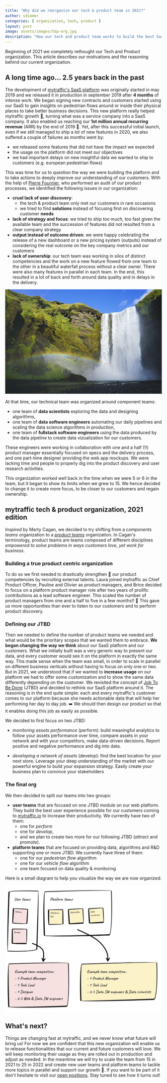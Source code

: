 ```yaml
---
title: "Why did we reorganize our tech & product team in 2021?"
author: sdiemer
categories: [ organization, tech, product ]
layout: post
image: assets/images/t&p-org.jpg
description: "How our tech and product team works to build the best SaaS platform for our customers."
---
```


Beginning of 2021 we completely rethought our Tech and Product organization.
This article describes our motivations and the reasoning behind our current
organization.


## A long time ago… 2.5 years back in the past

The development of [mytraffic's SaaS platform](https://app.mytraffic.io) was
originally started in may 2019 and we released it in production in september
2019 after **4 months** of intense work. We began signing new contracts and
customers started using our SaaS to gain insights on pedestrian flows around or
inside their physical places to take better business decisions. This new
platform really helped mytraffic growth :rocket:, turning what was a service
company into a SaaS company. It also enabled us reaching our **1st million
annual recurring revenue** (ARR) by the end of 2019 :money_mouth_face:.  Yet,
after this successful initial launch, even if we still managed to ship a lot of
new features in 2020, we also suffered a couple of failures as months went by:
- we released some features that did not have the impact we expected
- the usage on the platform did not meet our objectives
- we had important delays on new insightful data we wanted to ship to customers
  (e.g. european pedestrian flows)

This was time for us to question the way we were building the platform and to
take actions to deeply improve our understanding of our customers.  With the
help of [Pierre Fournier](https://www.linkedin.com/in/fournierpierre/), who
performed an audit of our product processes, we identified the following issues
in our organization:
- **cruel lack of user discovery**:
    - the tech & product team only met our customers in rare occasions
    - we tried to find **solutions** instead of focusing first on discovering
      customer **needs**
- **lack of strategy and focus**: we tried to ship too much, too fast given the
  available team and the succession of features did not resulted from a clear
  company strategy
- **output instead of outcome driven**: we were happy celebrating the release
  of a new dashboard or a new pricing system (outputs) instead of considering
  the real outcome on the key company metrics and our customers
- **lack of ownership**: our tech team was working in silos of distinct
  competencies and the work on a new feature flowed from one team to the other
  in a beautiful waterfall process without a clear owner. There were also many
  features in parallel in each team. In the end, this resulted in a lot of back
  and forth around data quality and in delays in the delivery.

![waterfall](/assets/images/waterfall.jpg)

At that time, our technical team was organized around component teams:
- one team of **data scientists** exploring the data and designing algorithms,
- one team of **data software engineers** automating our daily pipelines and
  scaling the data science algorithms in production,
- one team of **fullstack software engineers** using the data produced by the
  data pipeline to create data vizualization for our customers.

These engineers were working in collaboration with one and a half (!!) product
manager essentially focused on specs and the delivery process, and one
part-time designer providing the web app mockups. We were lacking time and
people to properly dig into the product discovery and user research activities.

This organization worked well back in the time when we were 5 or 6 in the team,
but it began to show its limits when we grew to 15. We hence decided to change
it to create more focus, to be closer to our customers and regain ownership.

## mytraffic tech & product organization, 2021 edition

*Inspired* by Marty Cagan, we decided to try shifting from a *components teams*
organization to a *[product teams](https://svpg.com/product-vs-feature-teams/)*
organization. In Cagan's terminology, product teams are teams composed of
different disciplines *empowered to solve problems in ways customers love, yet
work for business*.

### Building a true product centric organization

To do so we first needed to drastically strengthen :muscle: our product
competencies by recruiting external talents. Laura joined mytraffic as Chief
Product Officer, Pauline and Olivier as product managers, and Brice decided to
focus on a platform product manager role after two years of prolific
contributions as a lead software engineer. This scaled the number of product
managers from one and a half to five in a few months!! :100: This gave us more
opportunities than ever to listen to our customers and to perform product
discovery.


### Defining our JTBD

Then we needed to define the number of product teams we needed and what would
be the prioritary scopes that we wanted them to embrace. **We began changing
the way we think** about our SaaS platform and our customers. What we initially
built was a very generic way to present our data, and every customer would see
it on the platform in exactly the same way. This made sense when the team was
small, in order to scale in parallel on different business verticals without
having to focus on only one or two. But in 2021, we understood that if we
wanted to **increase usage** on our platform we had to offer some customization
and to show the same data differently depending on the customer.  We revisited
the concept of [Job To Be
Done](https://hbr.org/2016/09/know-your-customers-jobs-to-be-done) (JTBD) and
decided to rethink our SaaS platform around it. The reasoning is in the end
quite simple: each and every mytraffic's customer comes to our platform because
she needs actionable data that will help her performing her day to day job.
:arrow_right: We should then design our product so that it enables doing this
job as easily as possible.

We decided to first focus on two JTBD:
- *monitoring assets performance* (perform): build meaningful analytics
  to follow your assets performance over time, compare assets in your network
  and with your competitors, make data-driven decisions. Report positive and
  negative performance and dig into data.

- *developing a network of assets* (develop): find the best location for your
  next store. Leverage your deep understanding of the market with our powerful
  engine to build your expansion strategy. Easily create your business plan to
  convince your stakeholders


### The final org

We then decided to split our teams into two groups:

- **user teams** that are focused on one JTBD module on our web platform. They
  build the best user experience possible for our customers coming to
  [mytraffic.io](https://app.mytraffic.io) to increase their productivity. We
  currently have two of them:
    - one for *perform*
    - one for *develop*,
    - and we plan to create two more for our following JTBD (*attract* and
      *promote*).
- **platform teams** that are focused on providing data, algorithms and R&D
  supporting one or more JTBD. We currently have three of them:
    - one for our *pedestrian flow* algorithm
    - one for our *vehicle flow* algorithm
    - one team focused on data quality & monitoring

Here is a small diagram to help you visualize the way we are now organized:

![diagram of our 2021 organization](/assets/images/team_diagram.jpg)

## What's next?

Things are changing fast at mytraffic, and we never know what future will bring
us! For now we are confident that this new organization will enable us to
release functionalities that our current and future customers will love. We
will keep monitoring their usage as they are rolled out in production and
adjust as needed. In the meantime we will try to scale the team from 15 in 2021
to 25 in 2022 and create new user teams and platform teams to tackle more
topics in parallel and support our growth :rocket:. If you want to be part of
it don't hesitate to visit our [open
positions](https://www.welcometothejungle.com/fr/companies/mytraffic/jobs).
Stay tuned to see how it turns out!
